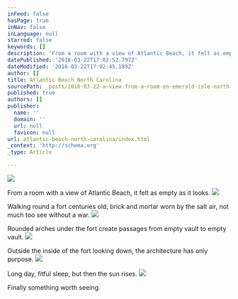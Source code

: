 ```yaml
---
inFeed: false
hasPage: true
inNav: false
inLanguage: null
starred: false
keywords: []
description: 'From a room with a view of Atlantic Beach, it felt as empty as it looks.'
datePublished: '2016-03-22T17:02:52.797Z'
dateModified: '2016-03-22T17:02:45.189Z'
author: []
title: Atlantic Beach North Carolina
sourcePath: _posts/2016-03-22-a-view-from-a-room-on-emerald-isle-north-carolina-felt-as.md
published: true
authors: []
publisher:
  name: ''
  domain: ''
  url: null
  favicon: null
url: atlantic-beach-north-carolina/index.html
_context: 'http://schema.org'
_type: Article

---
```

![](https://the-grid-user-content.s3-us-west-2.amazonaws.com/39df7028-a583-41d6-a26b-a0dcafaf12a4.png)

From a room with a view of Atlantic Beach, it felt as empty as it looks.
![](https://the-grid-user-content.s3-us-west-2.amazonaws.com/1246cee2-7a6a-45fc-a8af-b04c3f5fe88d.jpg)

Walking round a fort centuries old, brick and mortar worn by the salt air, not much too see without a war.
![](https://the-grid-user-content.s3-us-west-2.amazonaws.com/490bd449-69f3-469c-a3c3-54ca91e6edde.jpg)

Rounded arches under the fort create passages from empty vault to empty vault.
![](https://the-grid-user-content.s3-us-west-2.amazonaws.com/54b14921-11a5-4872-badb-d7f75ab5317c.jpg)

Outside the inside of the fort looking down, the architecture has only purpose.
![](https://the-grid-user-content.s3-us-west-2.amazonaws.com/74d0669a-b7c5-4952-b10b-f4cb1362da56.jpg)

Long day, fitful sleep, but then the sun rises.
![](https://the-grid-user-content.s3-us-west-2.amazonaws.com/2e165984-11c5-4dcc-8f67-9f87fff36dbb.jpg)

Finally something worth seeing.